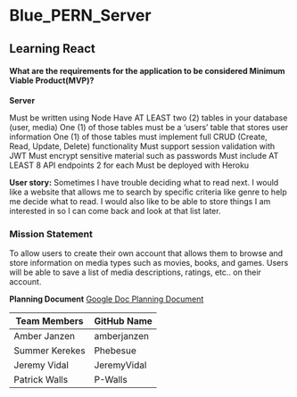 # Blue_PERN_Server

## Learning React

#### What are the requirements for the application to be considered Minimum Viable Product(MVP)?

**Server**

Must be written using Node
Have AT LEAST two (2) tables in your database (user, media)
One (1) of those tables must be a ‘users’ table that stores user information 
One (1) of those tables must implement full CRUD (Create, Read, Update, Delete) functionality
Must support session validation with JWT
Must encrypt sensitive material such as passwords
Must include AT LEAST 8 API endpoints
2 for each 
Must be deployed with Heroku

**User story:**
Sometimes I have trouble deciding what to read next. I would like a website that allows me to search by specific criteria like genre to help me decide what to read. I would also like to be able to store things I am interested in so I can come back and look at that list later. 

### Mission Statement

To allow users to create their own account that allows them to browse and store information on media types such as movies, books, and games.  Users will be able to save a list of media descriptions, ratings, etc.. on their account. 

**Planning Document**
[Google Doc Planning Document](https://docs.google.com/document/d/1VmRJjEDiV1e3-jRLncTRSR7Ga73T1Pm5mmB2EqZ-5Kw/edit#heading=h.b9u4zrkwzf7f)




Team Members | GitHub Name
------------ | -------------
Amber Janzen  |  amberjanzen
Summer Kerekes |  Phebesue
Jeremy Vidal  |  JeremyVidal
Patrick Walls  |  P-Walls
